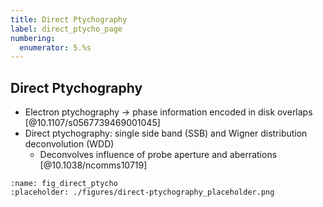 ```yaml
---
title: Direct Ptychography
label: direct_ptycho_page
numbering:
  enumerator: 5.%s
---
```


## Direct Ptychography

- Electron ptychography &rarr; phase information encoded in disk overlaps [@10.1107/s0567739469001045]
- Direct ptychography: single side band (SSB) and Wigner distribution deconvolution (WDD)
  - Deconvolves influence of probe aperture and aberrations [@10.1038/ncomms10719]

```{figure} #app:direct-ptychography
:name: fig_direct_ptycho
:placeholder: ./figures/direct-ptychography_placeholder.png
```
